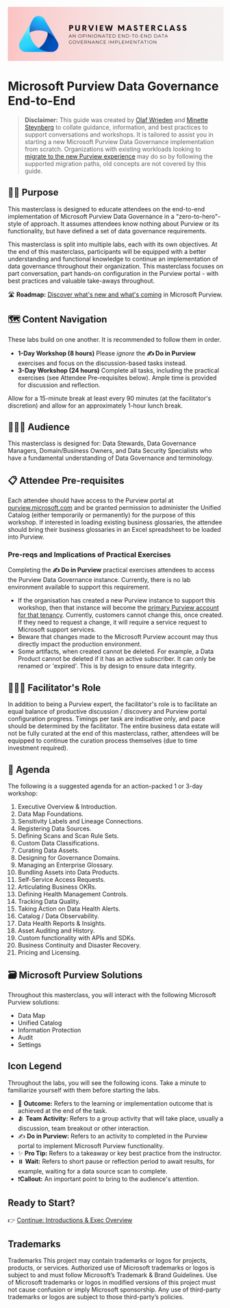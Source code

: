 ![Banner](./assets/banner.png)

# Microsoft Purview Data Governance End-to-End

> **Disclaimer:** This guide was created by [Olaf Wrieden](https://www.linkedin.com/in/olafwrieden) and [Minette Steynberg](https://www.linkedin.com/in/msteynberg) to collate guidance, information, and best practices to support conversations and workshops. It is tailored to assist you in starting a new Microsoft Purview Data Governance implementation from scratch. Organizations with existing workloads looking to [migrate to the new Purview experience](https://learn.microsoft.com/en-us/purview/new-governance-experience#how-can-you-use-our-new-experience) may do so by following the supported migration paths, old concepts are not covered by this guide.

## 🤷🏼 Purpose

This masterclass is designed to educate attendees on the end-to-end implementation of Microsoft Purview Data Governance in a "zero-to-hero"-style of approach. It assumes attendees know nothing about Purview or its functionality, but have defined a set of data governance requirements.

This masterclass is split into multiple labs, each with its own objectives. At the end of this masterclass, participants will be equipped with a better understanding and functional knowledge to continue an implementation of data governance throughout their organization. This masterclass focuses on part conversation, part hands-on configuration in the Purview portal - with best practices and valuable take-aways throughout.

🛣️ **Roadmap:** [Discover what's new and what's coming](https://learn.microsoft.com/en-us/purview/whats-new) in Microsoft Purview.

## 🗺️ Content Navigation

These labs build on one another. It is recommended to follow them in order.

- **1-Day Workshop (8 hours)**
  Please _ignore_ the **✍️ Do in Purview** exercises and focus on the discussion-based tasks instead.
- **3-Day Workshop (24 hours)** Complete all tasks, including the practical exercises (see Attendee Pre-requisites below). Ample time is provided for discussion and reflection.

Allow for a 15-minute break at least every 90 minutes (at the facilitator's discretion) and allow for an approximately 1-hour lunch break.

## 🧑🏼‍🎓 Audience

This masterclass is designed for: Data Stewards, Data Governance Managers, Domain/Business Owners, and Data Security Specialists who have a fundamental understanding of Data Governance and terminology.

## 📋 Attendee Pre-requisites

Each attendee should have access to the Purview portal at [purview.microsoft.com](https://purview.microsoft.com) and be granted permission to administer the Unified Catalog (either temporarily or permanently) for the purpose of this workshop.
If interested in loading existing business glossaries, the attendee should bring their business glossaries in an Excel spreadsheet to be loaded into Purview.

### Pre-reqs and Implications of Practical Exercises

Completing the **✍️ Do in Purview** practical exercises attendees to access the Purview Data Governance instance. Currently, there is no lab environment available to support this requirement.

- If the organisation has created a new Purview instance to support this workshop, then that instance will become the [primary Purview account for that tenancy](https://learn.microsoft.com/purview/new-portal-faq#what-does-this-mean-for-my-existing-microsoft-purview-governance-portal-accounts). Currently, customers cannot change this, once created. If they need to request a change, it will require a service request to Microsoft support services.
- Beware that changes made to the Microsoft Purview account may thus directly impact the production environment.
- Some artifacts, when created cannot be deleted. For example, a Data Product cannot be deleted if it has an active subscriber. It can only be renamed or 'expired'. This is by design to ensure data integrity.

## 🧑🏼‍🏫 Facilitator's Role

In addition to being a Purview expert, the facilitator's role is to facilitate an equal balance of productive discussion / discovery and Purview portal configuration progress. Timings per task are indicative only, and pace should be determined by the facilitator. The entire business data estate will not be fully curated at the end of this masterclass, rather, attendees will be equipped to continue the curation process themselves (due to time investment required).

## 📃 Agenda

The following is a suggested agenda for an action-packed 1 or 3-day workshop:

1. Executive Overview & Introduction.
2. Data Map Foundations.
3. Sensitivity Labels and Lineage Connections.
4. Registering Data Sources.
5. Defining Scans and Scan Rule Sets.
6. Custom Data Classifications.
7. Curating Data Assets.
8. Designing for Governance Domains.
9. Managing an Enterprise Glossary.
10. Bundling Assets into Data Products.
11. Self-Service Access Requests.
12. Articulating Business OKRs.
13. Defining Health Management Controls.
14. Tracking Data Quality.
15. Taking Action on Data Health Alerts.
16. Catalog / Data Observability.
17. Data Health Reports & Insights.
18. Asset Auditing and History.
19. Custom functionality with APIs and SDKs.
20. Business Continuity and Disaster Recovery.
21. Pricing and Licensing.

## 🗃️ Microsoft Purview Solutions

Throughout this masterclass, you will interact with the following Microsoft Purview solutions:

- Data Map
- Unified Catalog
- Information Protection
- Audit
- Settings

## Icon Legend

Throughout the labs, you will see the following icons. Take a minute to familiarize yourself with them before starting the labs.

- 🎯 **Outcome:** Refers to the learning or implementation outcome that is achieved at the end of the task.
- 🫂 **Team Activity:** Refers to a group activity that will take place, usually a discussion, team breakout or other interaction.
- ✍️ **Do in Purview:** Refers to an activity to completed in the Purview portal to implement Microsoft Purview functionality.
- ✨ **Pro Tip:** Refers to a takeaway or key best practice from the instructor.
- ⏸️ **Wait:** Refers to short pause or reflection period to await results, for example, waiting for a data source scan to complete.
- ❗**Callout:** An important point to bring to the audience's attention.

## Ready to Start?

👉 [Continue: Introductions & Exec Overview](./Lab-01%20-%20Introduction%20and%20Overview.md)

## Trademarks

Trademarks This project may contain trademarks or logos for projects, products, or services. Authorized use of Microsoft trademarks or logos is subject to and must follow Microsoft’s Trademark & Brand Guidelines. Use of Microsoft trademarks or logos in modified versions of this project must not cause confusion or imply Microsoft sponsorship. Any use of third-party trademarks or logos are subject to those third-party’s policies.
